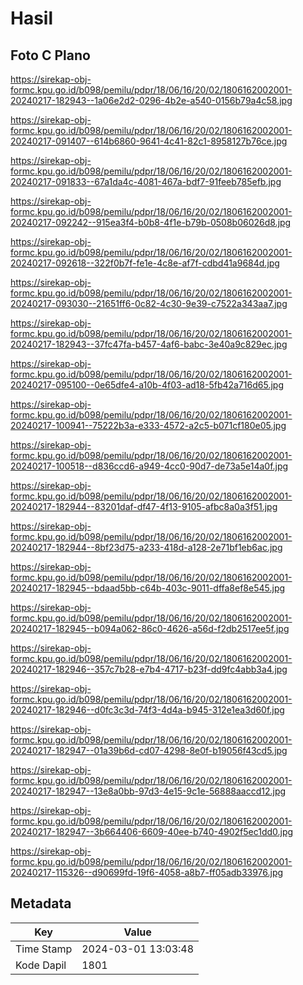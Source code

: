 # Hasil

## Foto C Plano

https://sirekap-obj-formc.kpu.go.id/b098/pemilu/pdpr/18/06/16/20/02/1806162002001-20240217-182943--1a06e2d2-0296-4b2e-a540-0156b79a4c58.jpg

https://sirekap-obj-formc.kpu.go.id/b098/pemilu/pdpr/18/06/16/20/02/1806162002001-20240217-091407--614b6860-9641-4c41-82c1-8958127b76ce.jpg

https://sirekap-obj-formc.kpu.go.id/b098/pemilu/pdpr/18/06/16/20/02/1806162002001-20240217-091833--67a1da4c-4081-467a-bdf7-91feeb785efb.jpg

https://sirekap-obj-formc.kpu.go.id/b098/pemilu/pdpr/18/06/16/20/02/1806162002001-20240217-092242--915ea3f4-b0b8-4f1e-b79b-0508b06026d8.jpg

https://sirekap-obj-formc.kpu.go.id/b098/pemilu/pdpr/18/06/16/20/02/1806162002001-20240217-092618--322f0b7f-fe1e-4c8e-af7f-cdbd41a9684d.jpg

https://sirekap-obj-formc.kpu.go.id/b098/pemilu/pdpr/18/06/16/20/02/1806162002001-20240217-093030--21651ff6-0c82-4c30-9e39-c7522a343aa7.jpg

https://sirekap-obj-formc.kpu.go.id/b098/pemilu/pdpr/18/06/16/20/02/1806162002001-20240217-182943--37fc47fa-b457-4af6-babc-3e40a9c829ec.jpg

https://sirekap-obj-formc.kpu.go.id/b098/pemilu/pdpr/18/06/16/20/02/1806162002001-20240217-095100--0e65dfe4-a10b-4f03-ad18-5fb42a716d65.jpg

https://sirekap-obj-formc.kpu.go.id/b098/pemilu/pdpr/18/06/16/20/02/1806162002001-20240217-100941--75222b3a-e333-4572-a2c5-b071cf180e05.jpg

https://sirekap-obj-formc.kpu.go.id/b098/pemilu/pdpr/18/06/16/20/02/1806162002001-20240217-100518--d836ccd6-a949-4cc0-90d7-de73a5e14a0f.jpg

https://sirekap-obj-formc.kpu.go.id/b098/pemilu/pdpr/18/06/16/20/02/1806162002001-20240217-182944--83201daf-df47-4f13-9105-afbc8a0a3f51.jpg

https://sirekap-obj-formc.kpu.go.id/b098/pemilu/pdpr/18/06/16/20/02/1806162002001-20240217-182944--8bf23d75-a233-418d-a128-2e71bf1eb6ac.jpg

https://sirekap-obj-formc.kpu.go.id/b098/pemilu/pdpr/18/06/16/20/02/1806162002001-20240217-182945--bdaad5bb-c64b-403c-9011-dffa8ef8e545.jpg

https://sirekap-obj-formc.kpu.go.id/b098/pemilu/pdpr/18/06/16/20/02/1806162002001-20240217-182945--b094a062-86c0-4626-a56d-f2db2517ee5f.jpg

https://sirekap-obj-formc.kpu.go.id/b098/pemilu/pdpr/18/06/16/20/02/1806162002001-20240217-182946--357c7b28-e7b4-4717-b23f-dd9fc4abb3a4.jpg

https://sirekap-obj-formc.kpu.go.id/b098/pemilu/pdpr/18/06/16/20/02/1806162002001-20240217-182946--d0fc3c3d-74f3-4d4a-b945-312e1ea3d60f.jpg

https://sirekap-obj-formc.kpu.go.id/b098/pemilu/pdpr/18/06/16/20/02/1806162002001-20240217-182947--01a39b6d-cd07-4298-8e0f-b19056f43cd5.jpg

https://sirekap-obj-formc.kpu.go.id/b098/pemilu/pdpr/18/06/16/20/02/1806162002001-20240217-182947--13e8a0bb-97d3-4e15-9c1e-56888aaccd12.jpg

https://sirekap-obj-formc.kpu.go.id/b098/pemilu/pdpr/18/06/16/20/02/1806162002001-20240217-182947--3b664406-6609-40ee-b740-4902f5ec1dd0.jpg

https://sirekap-obj-formc.kpu.go.id/b098/pemilu/pdpr/18/06/16/20/02/1806162002001-20240217-115326--d90699fd-19f6-4058-a8b7-ff05adb33976.jpg


## Metadata

| Key        | Value               |
| ---------- | ------------------- |
| Time Stamp | 2024-03-01 13:03:48 |
| Kode Dapil | 1801                |



